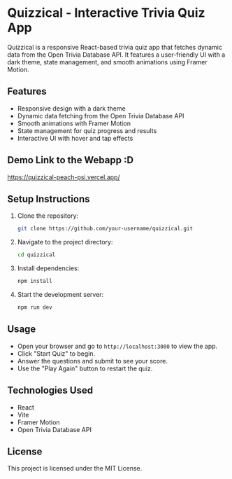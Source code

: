 # Quizzical - Interactive Trivia Quiz App

Quizzical is a responsive React-based trivia quiz app that fetches dynamic data from the Open Trivia Database API. It features a user-friendly UI with a dark theme, state management, and smooth animations using Framer Motion.

## Features

- Responsive design with a dark theme
- Dynamic data fetching from the Open Trivia Database API
- Smooth animations with Framer Motion
- State management for quiz progress and results
- Interactive UI with hover and tap effects

## Demo Link to the Webapp :D

https://quizzical-peach-psi.vercel.app/

## Setup Instructions

1. Clone the repository:
   ```bash
   git clone https://github.com/your-username/quizzical.git
   ```
2. Navigate to the project directory:
   ```bash
   cd quizzical
   ```
3. Install dependencies:
   ```bash
   npm install
   ```
4. Start the development server:
   ```bash
   npm run dev
   ```

## Usage

- Open your browser and go to `http://localhost:3000` to view the app.
- Click "Start Quiz" to begin.
- Answer the questions and submit to see your score.
- Use the "Play Again" button to restart the quiz.

## Technologies Used

- React
- Vite
- Framer Motion
- Open Trivia Database API

## License

This project is licensed under the MIT License.
